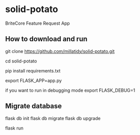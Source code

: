 # solid-potato
BriteCore Feature Request App

## How to download and run

git clone https://github.com/millatidy/solid-potato.git

cd solid-potato

pip install requirements.txt

export FLASK_APP=app.py

if you want to run in debugging mode
export FLASK_DEBUG=1

## Migrate database
flask db init
flask db migrate
flask db upgrade

flask run